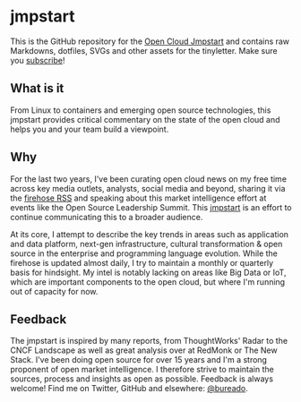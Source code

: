 # jmpstart

This is the GitHub repository for the [Open Cloud Jmpstart](https://tinyletter.com/bureado) and contains raw Markdowns, dotfiles, SVGs and other assets for the tinyletter. Make sure you [subscribe](https://tinyletter.com/bureado)!

## What is it

From Linux to containers and emerging open source technologies, this jmpstart provides critical commentary on the state of the open cloud and helps you and your team build a viewpoint.

## Why

For the last two years, I've been curating open cloud news on my free time across key media outlets, analysts, social media and beyond, sharing it via the [firehose RSS](https://goo.gl/esDpWq) and speaking about this market intelligence effort at events like the Open Source Leadership Summit. This [jmpstart](https://goo.gl/pQwcgr) is an effort to continue communicating this to a broader audience.

At its core, I attempt to describe the key trends in areas such as application and data platform, next-gen infrastructure, cultural transformation & open source in the enterprise and programming language evolution. While the firehose is updated almost daily, I try to maintain a monthly or quarterly basis for hindsight. My intel is notably lacking on areas like Big Data or IoT, which are important components to the open cloud, but where I'm running out of capacity for now.

## Feedback

The jmpstart is inspired by many reports, from ThoughtWorks' Radar to the CNCF Landscape as well as great analysis over at RedMonk or The New Stack. I've been doing open source for over 15 years and I'm a strong proponent of open market intelligence. I therefore strive to maintain the sources, process and insights as open as possible. Feedback is always welcome! Find me on Twitter, GitHub and elsewhere: [@bureado](https://twitter.com/bureado).
